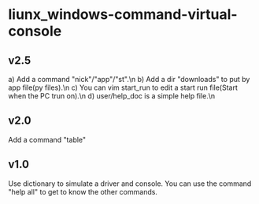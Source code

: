 # liunx_windows-command-virtual-console
## v2.5
a) Add a command "nick"/"app"/"st".\n
b) Add a dir "downloads" to put by app file(py files).\n
c) You can vim start_run to edit a start run file(Start when the PC trun on).\n
d) user/help_doc is a simple help file.\n
## v2.0
Add a command "table"

## v1.0
Use dictionary to simulate a driver and console.
You can use the command "help all" to get to know the other commands.
